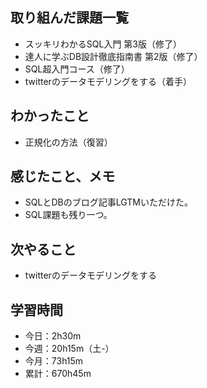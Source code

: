 ## 取り組んだ課題一覧
- スッキリわかるSQL入門 第3版（修了）
- 達人に学ぶDB設計徹底指南書 第2版（修了）
- SQL超入門コース（修了）
- twitterのデータモデリングをする（着手）
## わかったこと
- 正規化の方法（復習）
## 感じたこと、メモ
- SQLとDBのブログ記事LGTMいただけた。
- SQL課題も残り一つ。
## 次やること
- twitterのデータモデリングをする
## 学習時間
- 今日：2h30m
- 今週：20h15m（土-）
- 今月：73h15m
- 累計：670h45m
